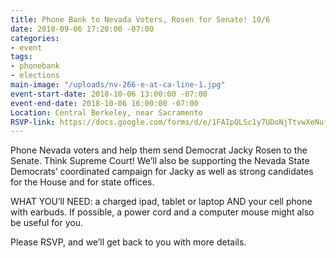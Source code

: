```yaml
---
title: Phone Bank to Nevada Voters, Rosen for Senate! 10/6
date: 2018-09-06 17:20:00 -07:00
categories:
- event
tags:
- phonebank
- elections
main-image: "/uploads/nv-266-e-at-ca-line-1.jpg"
event-start-date: 2018-10-06 13:00:00 -07:00
event-end-date: 2018-10-06 16:00:00 -07:00
Location: Central Berkeley, near Sacramento
RSVP-link: https://docs.google.com/forms/d/e/1FAIpQLSc1y7UDoNjTtvwXeNufOz2NVpK0KxLbrxPnYOrDoVVuRU532w/viewform
---
```


Phone Nevada voters and help them send Democrat Jacky Rosen to the Senate.  Think Supreme Court!  We’ll also be supporting the Nevada State Democrats’ coordinated campaign for Jacky as well as strong candidates for the House and for state offices.

WHAT YOU’ll NEED: a charged ipad, tablet or laptop AND your cell phone with earbuds. If possible, a power cord and a computer mouse might also be useful for you.

Please RSVP, and we’ll get back to you with more details.
